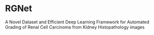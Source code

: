 # RGNet
A Novel Dataset and Efficient Deep Learning Framework for Automated Grading of Renal Cell Carcinoma from Kidney Histopathology images 
